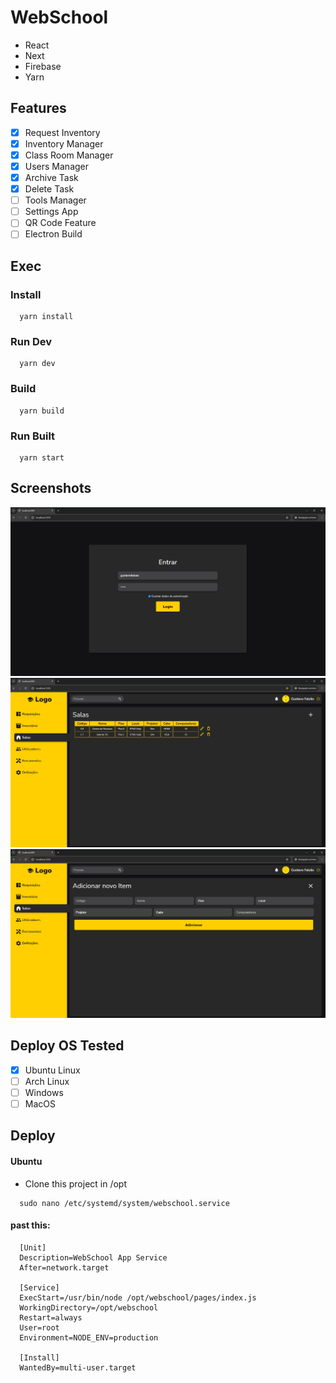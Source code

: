 # WebSchool
* React
* Next
* Firebase
* Yarn

## Features
- [x] Request Inventory
- [x] Inventory Manager
- [x] Class Room Manager
- [x] Users Manager
- [x] Archive Task
- [x] Delete Task
- [ ] Tools Manager
- [ ] Settings App
- [ ] QR Code Feature
- [ ] Electron Build

## Exec
### Install
```
  yarn install
```
### Run Dev
```
  yarn dev
```
### Build
```
  yarn build
```
### Run Built
```
  yarn start
```

## Screenshots
![WebSchool-Auth](./screenshots/00.png)
![WebSchool-Home](./screenshots/01.png)
![WebSchool-Add](./screenshots/02.png)

## Deploy OS Tested
- [x] Ubuntu Linux
- [ ] Arch Linux
- [ ] Windows
- [ ] MacOS

## Deploy
#### Ubuntu
  - Clone this project in /opt
```
  sudo nano /etc/systemd/system/webschool.service
```
#### past this:
```
  [Unit]
  Description=WebSchool App Service
  After=network.target
  
  [Service]
  ExecStart=/usr/bin/node /opt/webschool/pages/index.js
  WorkingDirectory=/opt/webschool
  Restart=always
  User=root
  Environment=NODE_ENV=production
  
  [Install]
  WantedBy=multi-user.target
```
